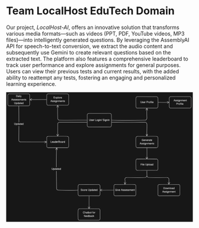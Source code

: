 # Team LocalHost EduTech Domain

Our project, *LocalHost-AI*, offers an innovative solution that transforms various media formats—such as videos (PPT, PDF, YouTube videos, MP3 files)—into intelligently generated questions. By leveraging the AssemblyAI API for speech-to-text conversion, we extract the audio content and subsequently use Gemini to create relevant questions based on the extracted text. The platform also features a comprehensive leaderboard to track user performance and explore assignments for general purposes. Users can view their previous tests and current results, with the added ability to reattempt any tests, fostering an engaging and personalized learning experience.

![System_Architecture](/diagram-export-4-25-2025-2_02_36-PM.png)
